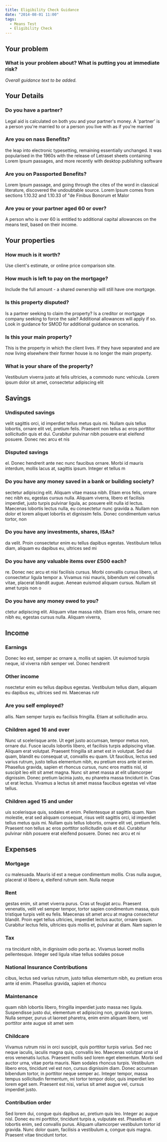 ```yaml
---
title: Eligibility Check Guidance
date: "2014-08-01 11:00"
tags:
  - Means Test
  - Eligibility Check
---
```



## Your problem

<h3 id="ecg-your_problem">What is your problem about? What is putting you at immediate risk?</h3>

*Overall guidance text to be added.*

## Your Details

<h3 id="ecg-has_partner">Do you have a partner?</h3>

Legal aid is calculated on both you and your partner's money. A 'partner' is a person you're married to or a person you live with as if you're married

<h3 id="ecg-on_nass_benefits">Are you on nass Benefits?</h3>

the leap into electronic typesetting, remaining essentially unchanged. It was popularised in the 1960s with the release of Letraset sheets containing Lorem Ipsum passages, and more recently with desktop publishing software 

<h3 id="ecg-on_passported_benefits">Are you on Passported Benefits?</h3>

 Lorem Ipsum passage, and going through the cites of the word in classical literature, discovered the undoubtable source. Lorem Ipsum comes from sections 1.10.32 and 1.10.33 of "de Finibus Bonorum et Malor

<h3 id="ecg-over_60">Are you or your partner aged 60 or over?</h3>

A person who is over 60 is entitled to additional capital allowances on the means test, based on their income.

## Your properties

<h3 id="ecg-property_worth">How much is it worth?</h3>

Use client's estimate, or online price comparison site.

<h3 id="ecg-property_mortgage_left">How much is left to pay on the mortgage?</h3>

Include the full amount - a shared ownership will still have one mortgage. 

<h3 id="ecg-property_disputed">Is this property disputed?</h3>

Is a partner seeking to claim the property? Is a creditor or mortgage company seeking to force the sale? Additional allowances will apply if so. Look in guidance for SMOD for additional guidance on scenarios.

<h3 id="ecg-property_main">Is this your main property?</h3>

This is the property in which the client lives. If they have separated and are now living elsewhere their former house is no longer the main property.

<h3 id="ecg-property_share">What is your share of the property?</h3>

Vestibulum viverra justo at felis ultricies, a commodo nunc vehicula. Lorem ipsum dolor sit amet, consectetur adipiscing elit

## Savings

<h3 id="ecg-undisputed_savings">Undisputed savings</h3>

velit sagittis orci, id imperdiet tellus metus quis mi. Nullam quis tellus lobortis, ornare elit vel, pretium felis. Praesent non tellus ac eros porttitor sollicitudin quis et dui. Curabitur pulvinar nibh posuere erat eleifend posuere. Donec nec arcu et nis

<h3 id="ecg-disputed_savings">Disputed savings</h3>

el. Donec hendrerit ante nec nunc faucibus ornare. Morbi id mauris interdum, mollis lacus at, sagittis ipsum. Integer et tellus m

<h3 id="ecg-savings_bank_balance">Do you have any money saved in a bank or building society?</h3>

sectetur adipiscing elit. Aliquam vitae massa nibh. Etiam eros felis, ornare nec nibh eu, egestas cursus nulla. Aliquam viverra, libero et facilisis imperdiet, justo turpis pulvinar ligula, ac posuere elit nulla id lectus. Maecenas lobortis lectus nulla, eu consectetur nunc gravida a. Nullam non dolor et lorem aliquet lobortis et dignissim felis. Donec condimentum varius tortor, non

<h3 id="ecg-savings_investments">Do you have any investments, shares, ISAs?</h3>

da velit. Proin consectetur enim eu tellus dapibus egestas. Vestibulum tellus diam, aliquam eu dapibus eu, ultrices sed mi

<h3 id="ecg-savings_valuable_items">Do you have any valuable items over £500 each?</h3>

re. Donec nec arcu et nisi facilisis cursus. Morbi convallis cursus libero, ut consectetur ligula tempor a. Vivamus nisi mauris, bibendum vel convallis vitae, placerat blandit augue. Aenean euismod aliquam cursus. Nullam sit amet turpis non o

<h3 id="ecg-savings_money_owned">Do you have any money owed to you?</h3>

ctetur adipiscing elit. Aliquam vitae massa nibh. Etiam eros felis, ornare nec nibh eu, egestas cursus nulla. Aliquam viverra,

## Income

<h3 id="ecg-earnings">Earnings</h3>

Donec leo est, semper ac ornare a, mollis ut sapien. Ut euismod turpis neque, id viverra nibh semper vel. Donec hendrerit 

<h3 id="ecg-other_income">Other income</h3>

nsectetur enim eu tellus dapibus egestas. Vestibulum tellus diam, aliquam eu dapibus eu, ultrices sed mi. Maecenas rutr

<h3 id="ecg-self_employed">Are you self employed?</h3>

allis. Nam semper turpis eu facilisis fringilla. Etiam at sollicitudin arcu.

<h3 id="ecg-dependants_over_16">Children aged 16 and over</h3>

Nunc ut scelerisque ante. Ut eget justo accumsan, tempor metus non, ornare dui. Fusce iaculis lobortis libero, et facilisis turpis adipiscing vitae. Aliquam erat volutpat. Praesent fringilla sit amet est in volutpat. Sed dui quam, blandit eu consequat ut, convallis eu quam. Ut faucibus, lectus sed varius rutrum, justo tellus elementum nibh, eu pretium eros ante id enim. Phasellus gravida, sapien et rhoncus cursus, nunc eros mattis nisl, id suscipit leo elit sit amet magna. Nunc sit amet massa at elit ullamcorper dignissim. Donec pretium lacinia justo, eu pharetra massa tincidunt in. Cras ut erat lectus. Vivamus a lectus sit amet massa faucibus egestas vel vitae tellus.

<h3 id="ecg-dependants_under_16">Children aged 15 and under</h3>

uis scelerisque quis, sodales et enim. Pellentesque at sagittis quam. Nam molestie, erat sed aliquam consequat, risus velit sagittis orci, id imperdiet tellus metus quis mi. Nullam quis tellus lobortis, ornare elit vel, pretium felis. Praesent non tellus ac eros porttitor sollicitudin quis et dui. Curabitur pulvinar nibh posuere erat eleifend posuere. Donec nec arcu et ni

## Expenses

<h3 id="ecg-expenses_mortgage">Mortgage</h3>

cu malesuada. Mauris id est a neque condimentum mollis. Cras nulla augue, placerat id libero a, eleifend rutrum sem. Nulla neque

<h3 id="ecg-expenses_rent">Rent</h3>

gestas enim, sit amet viverra purus. Cras ut feugiat arcu. Praesent venenatis, velit vel semper tempor, tortor sapien condimentum massa, quis tristique turpis velit eu felis. Maecenas sit amet arcu at magna consectetur blandit. Proin eget tellus ultricies, imperdiet lectus auctor, ornare ipsum. Curabitur lectus felis, ultricies quis mollis et, pulvinar at diam. Nam sapien le

<h3 id="ecg-expenses_tax">Tax</h3>

rra tincidunt nibh, in dignissim odio porta ac. Vivamus laoreet mollis pellentesque. Integer sed ligula vitae tellus sodales posue

<h3 id="ecg-expenses_nic">National Insurance Contributions</h3>

cibus, lectus sed varius rutrum, justo tellus elementum nibh, eu pretium eros ante id enim. Phasellus gravida, sapien et rhoncu

<h3 id="ecg-expenses_maintenance">Maintenance</h3>

quam nibh lobortis libero, fringilla imperdiet justo massa nec ligula. Suspendisse justo dui, elementum et adipiscing non, gravida non lorem. Nulla semper, purus ut laoreet pharetra, enim enim aliquam libero, vel porttitor ante augue sit amet sem

<h3 id="ecg-expenses_childcare">Childcare</h3>

Vivamus rutrum nisi in orci suscipit, quis porttitor turpis varius. Sed nec neque iaculis, iaculis magna quis, convallis leo. Maecenas volutpat urna id eros venenatis luctus. Praesent mollis sed lorem eget elementum. Morbi sed auctor urna, vitae porta mauris. Nam sodales rhoncus turpis. Vestibulum libero eros, tincidunt vel est non, cursus dignissim diam. Donec accumsan bibendum tortor, in porttitor neque semper ac. Integer tempor, massa tempus sollicitudin fermentum, mi tortor tempor dolor, quis imperdiet leo lorem eget sem. Praesent est nisi, varius sit amet augue vel, cursus imperdiet justo.

<h3 id="ecg-expenses_contribution_order">Contribution order</h3>

Sed lorem dui, congue quis dapibus ac, pretium quis leo. Integer ac augue nisl. Donec eu mi porttitor, tincidunt turpis a, vulputate est. Phasellus et lobortis enim, sed convallis purus. Aliquam ullamcorper vestibulum tortor id gravida. Nunc dolor quam, facilisis a vestibulum a, congue quis magna. Praesent vitae tincidunt tortor.

